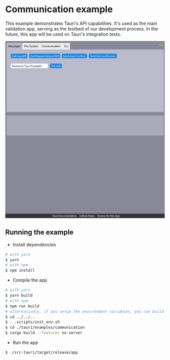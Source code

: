 # Communication example
This example demonstrates Tauri's API capabilities. It's used as the main validation app, serving as the testbed of our development process.
In the future, this app will be used on Tauri's integration tests.

![App screenshot](./screenshot.png?raw=true)

## Running the example
- Install dependencies
```bash
# with yarn
$ yarn
# with npm
$ npm install
```

- Compile the app
```bash
# with yarn
$ yarn build
# with npm
$ npm run build
# alternatively, if you setup the environment variables, you can build it without Node.js:
$ cd ../../..
$ . .scripts/init_env.sh
$ cd ./tauri/examples/communication
$ cargo build --features no-server
```

- Run the app
```bash
$ ./src-tauri/target/release/app
```
